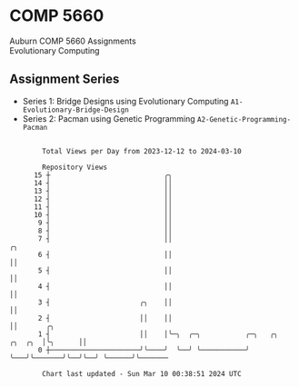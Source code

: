 # COMP 5660
Auburn COMP 5660 Assignments  
Evolutionary Computing

## Assignment Series
- Series 1: Bridge Designs using Evolutionary Computing `A1-Evolutionary-Bridge-Design`
- Series 2: Pacman using Genetic Programming `A2-Genetic-Programming-Pacman`

```

        Total Views per Day from 2023-12-12 to 2024-03-10

        Repository Views
      15 ┼                            ╭╮
      14 ┤                            ││
      13 ┤                            ││
      12 ┤                            ││
      11 ┤                            ││
      10 ┤                            ││
       9 ┤                            ││
       8 ┤                            ││
       7 ┤                            ││                                         ╭╮
       6 ┤                            ││                                         ││
       5 ┤                            ││                                         ││
       4 ┤                            ││                                         ││
       3 ┤                      ╭╮    ││                                         ││
       2 ┤                      ││    ││                                         ││       ╭╮
       1 ┤                      ││    │╰─╮  ╭─╮           ╭─╮   ╭╮       ╭╮  ╭╮  │╰╮      ││
       0 ┼──────────────────────╯╰────╯  ╰──╯ ╰───────────╯ ╰───╯╰───────╯╰──╯╰──╯ ╰──────╯╰───────

        Chart last updated - Sun Mar 10 00:38:51 2024 UTC
        
```
